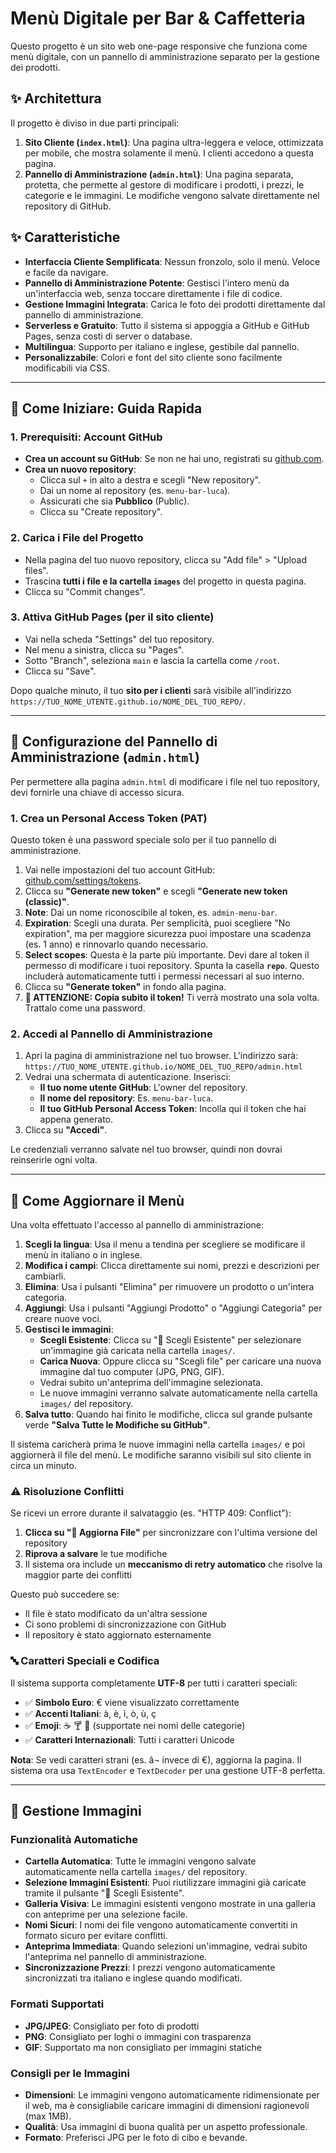 # Menù Digitale per Bar & Caffetteria

Questo progetto è un sito web one-page responsive che funziona come menù digitale, con un pannello di amministrazione separato per la gestione dei prodotti.

## ✨ Architettura

Il progetto è diviso in due parti principali:

1.  **Sito Cliente (`index.html`)**: Una pagina ultra-leggera e veloce, ottimizzata per mobile, che mostra solamente il menù. I clienti accedono a questa pagina.
2.  **Pannello di Amministrazione (`admin.html`)**: Una pagina separata, protetta, che permette al gestore di modificare i prodotti, i prezzi, le categorie e le immagini. Le modifiche vengono salvate direttamente nel repository di GitHub.

## ✨ Caratteristiche

- **Interfaccia Cliente Semplificata**: Nessun fronzolo, solo il menù. Veloce e facile da navigare.
- **Pannello di Amministrazione Potente**: Gestisci l'intero menù da un'interfaccia web, senza toccare direttamente i file di codice.
- **Gestione Immagini Integrata**: Carica le foto dei prodotti direttamente dal pannello di amministrazione.
- **Serverless e Gratuito**: Tutto il sistema si appoggia a GitHub e GitHub Pages, senza costi di server o database.
- **Multilingua**: Supporto per italiano e inglese, gestibile dal pannello.
- **Personalizzabile**: Colori e font del sito cliente sono facilmente modificabili via CSS.

---

## 🚀 Come Iniziare: Guida Rapida

### 1. Prerequisiti: Account GitHub

- **Crea un account su GitHub**: Se non ne hai uno, registrati su [github.com](https://github.com).
- **Crea un nuovo repository**:
  - Clicca sul `+` in alto a destra e scegli "New repository".
  - Dai un nome al repository (es. `menu-bar-luca`).
  - Assicurati che sia **Pubblico** (Public).
  - Clicca su "Create repository".

### 2. Carica i File del Progetto

- Nella pagina del tuo nuovo repository, clicca su "Add file" > "Upload files".
- Trascina **tutti i file e la cartella `images`** del progetto in questa pagina.
- Clicca su "Commit changes".

### 3. Attiva GitHub Pages (per il sito cliente)

- Vai nella scheda "Settings" del tuo repository.
- Nel menu a sinistra, clicca su "Pages".
- Sotto "Branch", seleziona `main` e lascia la cartella come `/root`.
- Clicca su "Save".

Dopo qualche minuto, il tuo **sito per i clienti** sarà visibile all'indirizzo `https://TUO_NOME_UTENTE.github.io/NOME_DEL_TUO_REPO/`.

---

## 🔐 Configurazione del Pannello di Amministrazione (`admin.html`)

Per permettere alla pagina `admin.html` di modificare i file nel tuo repository, devi fornirle una chiave di accesso sicura.

### 1. Crea un Personal Access Token (PAT)

Questo token è una password speciale solo per il tuo pannello di amministrazione.

1.  Vai nelle impostazioni del tuo account GitHub: [github.com/settings/tokens](https://github.com/settings/tokens).
2.  Clicca su **"Generate new token"** e scegli **"Generate new token (classic)"**.
3.  **Note**: Dai un nome riconoscibile al token, es. `admin-menu-bar`.
4.  **Expiration**: Scegli una durata. Per semplicità, puoi scegliere "No expiration", ma per maggiore sicurezza puoi impostare una scadenza (es. 1 anno) e rinnovarlo quando necessario.
5.  **Select scopes**: Questa è la parte più importante. Devi dare al token il permesso di modificare i tuoi repository. Spunta la casella **`repo`**. Questo includerà automaticamente tutti i permessi necessari al suo interno.
6.  Clicca su **"Generate token"** in fondo alla pagina.
7.  **🚨 ATTENZIONE: Copia subito il token!** Ti verrà mostrato una sola volta. Trattalo come una password.

### 2. Accedi al Pannello di Amministrazione

1.  Apri la pagina di amministrazione nel tuo browser. L'indirizzo sarà:
    `https://TUO_NOME_UTENTE.github.io/NOME_DEL_TUO_REPO/admin.html`
2.  Vedrai una schermata di autenticazione. Inserisci:
    -   **Il tuo nome utente GitHub**: L'owner del repository.
    -   **Il nome del repository**: Es. `menu-bar-luca`.
    -   **Il tuo GitHub Personal Access Token**: Incolla qui il token che hai appena generato.
3.  Clicca su **"Accedi"**.

Le credenziali verranno salvate nel tuo browser, quindi non dovrai reinserirle ogni volta.

---

## 🔄 Come Aggiornare il Menù

Una volta effettuato l'accesso al pannello di amministrazione:

1.  **Scegli la lingua**: Usa il menu a tendina per scegliere se modificare il menù in italiano o in inglese.
2.  **Modifica i campi**: Clicca direttamente sui nomi, prezzi e descrizioni per cambiarli.
3.  **Elimina**: Usa i pulsanti "Elimina" per rimuovere un prodotto o un'intera categoria.
4.  **Aggiungi**: Usa i pulsanti "Aggiungi Prodotto" o "Aggiungi Categoria" per creare nuove voci.
5.  **Gestisci le immagini**:
    -   **Scegli Esistente**: Clicca su "📁 Scegli Esistente" per selezionare un'immagine già caricata nella cartella `images/`.
    -   **Carica Nuova**: Oppure clicca su "Scegli file" per caricare una nuova immagine dal tuo computer (JPG, PNG, GIF).
    -   Vedrai subito un'anteprima dell'immagine selezionata.
    -   Le nuove immagini verranno salvate automaticamente nella cartella `images/` del repository.
6.  **Salva tutto**: Quando hai finito le modifiche, clicca sul grande pulsante verde **"Salva Tutte le Modifiche su GitHub"**.

Il sistema caricherà prima le nuove immagini nella cartella `images/` e poi aggiornerà il file del menù. Le modifiche saranno visibili sul sito cliente in circa un minuto.

### ⚠️ Risoluzione Conflitti

Se ricevi un errore durante il salvataggio (es. "HTTP 409: Conflict"):

1. **Clicca su "🔄 Aggiorna File"** per sincronizzare con l'ultima versione del repository
2. **Riprova a salvare** le tue modifiche
3. Il sistema ora include un **meccanismo di retry automatico** che risolve la maggior parte dei conflitti

Questo può succedere se:
- Il file è stato modificato da un'altra sessione
- Ci sono problemi di sincronizzazione con GitHub
- Il repository è stato aggiornato esternamente

### 🔤 Caratteri Speciali e Codifica

Il sistema supporta completamente **UTF-8** per tutti i caratteri speciali:

- ✅ **Simbolo Euro**: € viene visualizzato correttamente
- ✅ **Accenti Italiani**: à, è, ì, ò, ù, ç
- ✅ **Emoji**: ☕ 🍸 🍕 (supportate nei nomi delle categorie)
- ✅ **Caratteri Internazionali**: Tutti i caratteri Unicode

**Nota**: Se vedi caratteri strani (es. â¬ invece di €), aggiorna la pagina. Il sistema ora usa `TextEncoder` e `TextDecoder` per una gestione UTF-8 perfetta.

---

## 📸 Gestione Immagini

### Funzionalità Automatiche

- **Cartella Automatica**: Tutte le immagini vengono salvate automaticamente nella cartella `images/` del repository.
- **Selezione Immagini Esistenti**: Puoi riutilizzare immagini già caricate tramite il pulsante "📁 Scegli Esistente".
- **Galleria Visiva**: Le immagini esistenti vengono mostrate in una galleria con anteprime per una selezione facile.
- **Nomi Sicuri**: I nomi dei file vengono automaticamente convertiti in formato sicuro per evitare conflitti.
- **Anteprima Immediata**: Quando selezioni un'immagine, vedrai subito l'anteprima nel pannello di amministrazione.
- **Sincronizzazione Prezzi**: I prezzi vengono automaticamente sincronizzati tra italiano e inglese quando modificati.

### Formati Supportati

- **JPG/JPEG**: Consigliato per foto di prodotti
- **PNG**: Consigliato per loghi o immagini con trasparenza
- **GIF**: Supportato ma non consigliato per immagini statiche

### Consigli per le Immagini

- **Dimensioni**: Le immagini vengono automaticamente ridimensionate per il web, ma è consigliabile caricare immagini di dimensioni ragionevoli (max 1MB).
- **Qualità**: Usa immagini di buona qualità per un aspetto professionale.
- **Formato**: Preferisci JPG per le foto di cibo e bevande.
